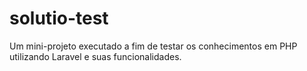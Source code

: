 # solutio-test
Um mini-projeto executado a fim de testar os conhecimentos em PHP utilizando Laravel e suas funcionalidades.
